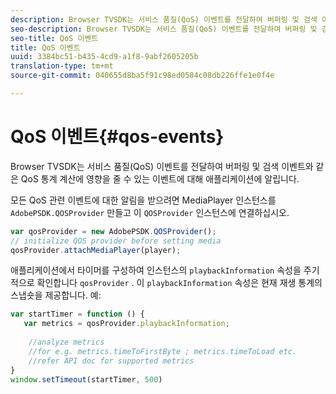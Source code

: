 ```yaml
---
description: Browser TVSDK는 서비스 품질(QoS) 이벤트를 전달하여 버퍼링 및 검색 이벤트와 같은 QoS 통계 계산에 영향을 줄 수 있는 이벤트에 대해 애플리케이션에 알립니다.
seo-description: Browser TVSDK는 서비스 품질(QoS) 이벤트를 전달하여 버퍼링 및 검색 이벤트와 같은 QoS 통계 계산에 영향을 줄 수 있는 이벤트에 대해 애플리케이션에 알립니다.
seo-title: QoS 이벤트
title: QoS 이벤트
uuid: 3384bc51-b435-4cd9-a1f8-9abf2605205b
translation-type: tm+mt
source-git-commit: 040655d8ba5f91c98ed0584c08db226ffe1e0f4e

---
```



# QoS 이벤트{#qos-events}

Browser TVSDK는 서비스 품질(QoS) 이벤트를 전달하여 버퍼링 및 검색 이벤트와 같은 QoS 통계 계산에 영향을 줄 수 있는 이벤트에 대해 애플리케이션에 알립니다.

모든 QoS 관련 이벤트에 대한 알림을 받으려면 MediaPlayer 인스턴스를 `AdobePSDK.QOSProvider` 만들고 이 `QOSProvider` 인스턴스에 연결하십시오.

```js
var qosProvider = new AdobePSDK.QOSProvider(); 
// initialize QOS provider before setting media  
qosProvider.attachMediaPlayer(player);
```

애플리케이션에서 타이머를 구성하여 인스턴스의 `playbackInformation` 속성을 주기적으로 확인합니다 `qosProvider` . 이 `playbackInformation` 속성은 현재 재생 통계의 스냅숏을 제공합니다. 예:

```js
var startTimer = function () { 
   var metrics = qosProvider.playbackInformation; 
 
    //analyze metrics 
    //for e.g. metrics.timeToFirstByte ; metrics.timeToLoad etc.  
    //refer API doc for supported metrics  
} 
window.setTimeout(startTimer, 500) 
```

